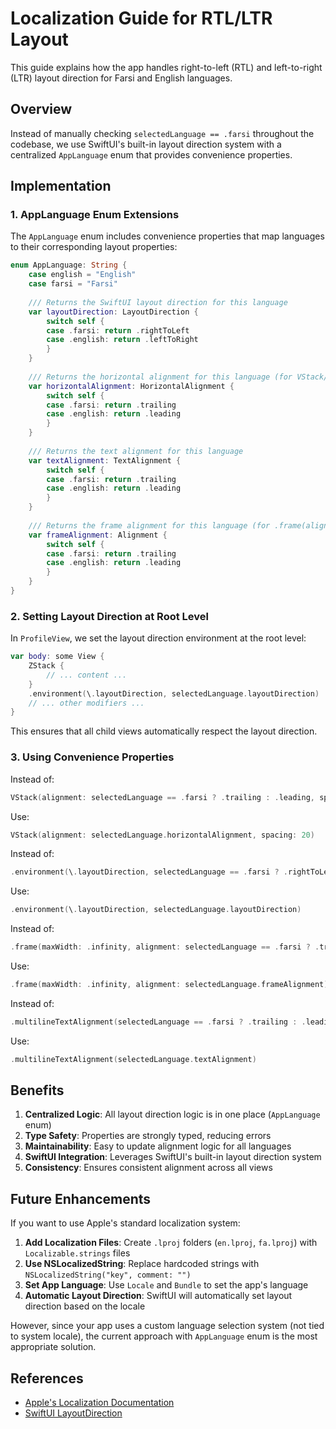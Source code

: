 # Localization Guide for RTL/LTR Layout

This guide explains how the app handles right-to-left (RTL) and left-to-right (LTR) layout direction for Farsi and English languages.

## Overview

Instead of manually checking `selectedLanguage == .farsi` throughout the codebase, we use SwiftUI's built-in layout direction system with a centralized `AppLanguage` enum that provides convenience properties.

## Implementation

### 1. AppLanguage Enum Extensions

The `AppLanguage` enum includes convenience properties that map languages to their corresponding layout properties:

```swift
enum AppLanguage: String {
    case english = "English"
    case farsi = "Farsi"
    
    /// Returns the SwiftUI layout direction for this language
    var layoutDirection: LayoutDirection {
        switch self {
        case .farsi: return .rightToLeft
        case .english: return .leftToRight
        }
    }
    
    /// Returns the horizontal alignment for this language (for VStack/HStack)
    var horizontalAlignment: HorizontalAlignment {
        switch self {
        case .farsi: return .trailing
        case .english: return .leading
        }
    }
    
    /// Returns the text alignment for this language
    var textAlignment: TextAlignment {
        switch self {
        case .farsi: return .trailing
        case .english: return .leading
        }
    }
    
    /// Returns the frame alignment for this language (for .frame(alignment:))
    var frameAlignment: Alignment {
        switch self {
        case .farsi: return .trailing
        case .english: return .leading
        }
    }
}
```

### 2. Setting Layout Direction at Root Level

In `ProfileView`, we set the layout direction environment at the root level:

```swift
var body: some View {
    ZStack {
        // ... content ...
    }
    .environment(\.layoutDirection, selectedLanguage.layoutDirection)
    // ... other modifiers ...
}
```

This ensures that all child views automatically respect the layout direction.

### 3. Using Convenience Properties

Instead of:
```swift
VStack(alignment: selectedLanguage == .farsi ? .trailing : .leading, spacing: 20)
```

Use:
```swift
VStack(alignment: selectedLanguage.horizontalAlignment, spacing: 20)
```

Instead of:
```swift
.environment(\.layoutDirection, selectedLanguage == .farsi ? .rightToLeft : .leftToRight)
```

Use:
```swift
.environment(\.layoutDirection, selectedLanguage.layoutDirection)
```

Instead of:
```swift
.frame(maxWidth: .infinity, alignment: selectedLanguage == .farsi ? .trailing : .leading)
```

Use:
```swift
.frame(maxWidth: .infinity, alignment: selectedLanguage.frameAlignment)
```

Instead of:
```swift
.multilineTextAlignment(selectedLanguage == .farsi ? .trailing : .leading)
```

Use:
```swift
.multilineTextAlignment(selectedLanguage.textAlignment)
```

## Benefits

1. **Centralized Logic**: All layout direction logic is in one place (`AppLanguage` enum)
2. **Type Safety**: Properties are strongly typed, reducing errors
3. **Maintainability**: Easy to update alignment logic for all languages
4. **SwiftUI Integration**: Leverages SwiftUI's built-in layout direction system
5. **Consistency**: Ensures consistent alignment across all views

## Future Enhancements

If you want to use Apple's standard localization system:

1. **Add Localization Files**: Create `.lproj` folders (`en.lproj`, `fa.lproj`) with `Localizable.strings` files
2. **Use NSLocalizedString**: Replace hardcoded strings with `NSLocalizedString("key", comment: "")`
3. **Set App Language**: Use `Locale` and `Bundle` to set the app's language
4. **Automatic Layout Direction**: SwiftUI will automatically set layout direction based on the locale

However, since your app uses a custom language selection system (not tied to system locale), the current approach with `AppLanguage` enum is the most appropriate solution.

## References

- [Apple's Localization Documentation](https://developer.apple.com/documentation/SwiftUI/Preparing-views-for-localization)
- [SwiftUI LayoutDirection](https://developer.apple.com/documentation/swiftui/layoutdirection)

